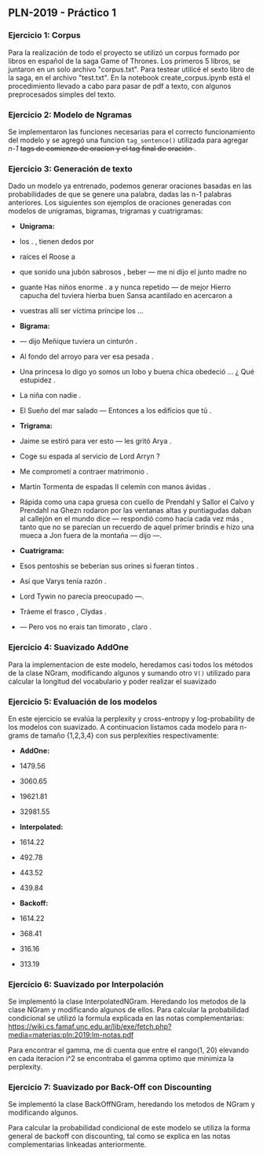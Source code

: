 ## PLN-2019 - Práctico 1


### Ejercicio 1: Corpus

Para la realización de todo el proyecto se utilizó un corpus formado por libros en español de la saga Game of Thrones.
Los primeros 5 libros, se juntaron en un solo archivo "corpus.txt".
Para testear utilicé el sexto libro de la saga,
en el archivo "test.txt".
En la notebook create_corpus.ipynb está el procedimiento llevado a cabo para pasar de pdf a texto, con algunos preprocesados simples del texto.


### Ejercicio 2: Modelo de Ngramas

Se implementaron las funciones necesarias para el correcto funcionamiento del modelo y se agregó una funcion `tag_sentence()` utilizada para agregar _n-1_ __<s>__ tags de comienzo de oracion y el tag final de oración __</s>__.


### Ejercicio 3: Generación de texto

Dado un modelo ya entrenado, podemos generar oraciones basadas en las probabilidades de que se genere una palabra, dadas las n-1 palabras anteriores. Los siguientes son ejemplos de oraciones generadas con modelos de unigramas, bigramas, trigramas y cuatrigramas:

* __Unigrama:__

 * los . , tienen dedos por

 * raíces el Roose a 

 * que sonido una jubón sabrosos , beber — me ni 
   dijo el junto madre no 

 * guante Has niños enorme . a y nunca repetido — 
   de mejor Hierro capucha del tuviera hierba 
   buen Sansa acantilado en acercaron a 
 
 * vuestras allí ser víctima príncipe los ... 

* __Bigrama:__
 * — dijo Meñique tuviera un cinturón . 

 * Al fondo del arroyo para ver esa pesada . 

 * Una princesa lo digo yo somos un lobo y buena chica obedeció ... ¿ Qué estupidez . 

 * La niña con nadie . 

 * El Sueño del mar salado — Entonces a los edificios que tú . 

* __Trigrama:__

 * Jaime se estiró para ver esto — les gritó Arya . 

 * Coge su espada al servicio de Lord Arryn ? 

 * Me comprometí a contraer matrimonio . 

 * Martin Tormenta de espadas II celemín con manos ávidas . 

 * Rápida como una capa gruesa con cuello de Prendahl y Sallor el Calvo y Prendahl na Ghezn rodaron por las ventanas altas y puntiagudas daban al callejón en el mundo dice — respondió como hacía cada vez más , tanto que no se parecían un recuerdo de aquel primer brindis e hizo una mueca a Jon fuera de la montaña — dijo —. 

* __Cuatrigrama:__

 * Esos pentoshis se beberían sus orines si fueran tintos . 

 * Así que Varys tenía razón . 

 * Lord Tywin no parecía preocupado —. 

 * Tráeme el frasco , Clydas . 

 * — Pero vos no erais tan timorato , claro . 

### Ejercicio 4: Suavizado AddOne

Para la implementacion de este modelo, heredamos casi todos los métodos de la clase NGram, modificando algunos y sumando otro `V()` utilizado para calcular la longitud del vocabulario y poder realizar el suavizado

### Ejercicio 5: Evaluación de los modelos

En este ejercicio se evalúa la perplexity y cross-entropy y log-probability de los modelos con suavizado.
A continuacion listamos cada modelo para n-grams de tamaño {1,2,3,4} con sus perplexities respectivamente:

* __AddOne:__
 * 1479.56
 * 3060.65
 * 19621.81
 * 32981.55

* __Interpolated:__
 * 1614.22
 * 492.78
 * 443.52
 * 439.84

* __Backoff:__
 * 1614.22
 * 368.41
 * 316.16
 * 313.19


### Ejercicio 6: Suavizado por Interpolación

Se implementó la clase InterpolatedNGram. Heredando los metodos de la clase NGram y modificando algunos de ellos. Para calcular la probabilidad condicional se utilizó la formula explicada en las notas complementarias: 
https://wiki.cs.famaf.unc.edu.ar/lib/exe/fetch.php?media=materias:pln:2019:lm-notas.pdf

Para encontrar el gamma, me di cuenta que entre el rango(1, 20) elevando en cada iteracion i^2 se encontraba el gamma optimo que minimiza la perplexity.


### Ejercicio 7: Suavizado por Back-Off con Discounting

Se implementó la clase BackOffNGram, heredando los metodos de NGram y modificando algunos.

Para calcular la probabilidad condicional de este modelo se utiliza la forma general de backoff con discounting, tal como se explica en las notas complementarias linkeadas anteriormente.
